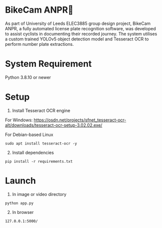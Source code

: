 # BikeCam ANPR🚴

As part of University of Leeds ELEC3885 group design project, BikeCam ANPR, a fully automated license plate recognition software, was developed to assist cyclists in documenting their recorded journey. The system utilises a custom trained YOLOv5 object detection model and Tesseract OCR to perform number plate extractions.

# System Requirement

Python 3.8.10 or newer

# Setup

1. Install Tesseract OCR engine <br />

For Windows:
https://osdn.net/projects/sfnet_tesseract-ocr-alt/downloads/tesseract-ocr-setup-3.02.02.exe/

For Debian-based Linux
```
sudo apt install tesseract-ocr -y
```

2. Install dependencies

```
pip install -r requirements.txt
```

# Launch

1. In image or video directory
```
python app.py
```

2. In browser
```
127.0.0.1:5000/
```
